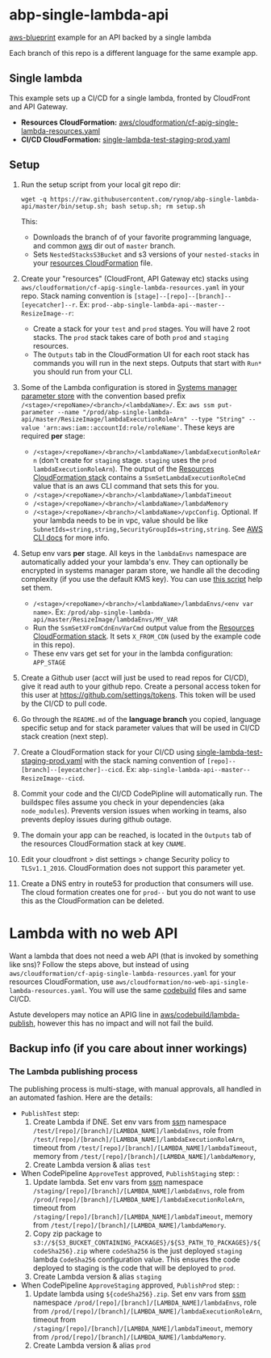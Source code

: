 # abp-single-lambda-api

[aws-blueprint](https://github.com/rynop/aws-blueprint) example for an API backed by a single lambda

Each branch of this repo is a different language for the same example app.

##  Single lambda

This example sets up a CI/CD for a single lambda, fronted by CloudFront and API Gateway.   

*  **Resources CloudFormation:** [aws/cloudformation/cf-apig-single-lambda-resources.yaml](./aws/cloudformation/cf-apig-single-lambda-resources.yaml)
*  **CI/CD CloudFormation:** [single-lambda-test-staging-prod.yaml](https://github.com/rynop/aws-blueprint/pipelines/cicd/single-lambda-test-staging-prod.yaml)

## Setup

1. Run the setup script from your local git repo dir: 
    ```
    wget -q https://raw.githubusercontent.com/rynop/abp-single-lambda-api/master/bin/setup.sh; bash setup.sh; rm setup.sh
    ```

    This:
    *  Downloads the branch of of your favorite programming language, and common [aws](./aws) dir out of `master` branch.  
    *  Sets `NestedStacksS3Bucket` and s3 versions of your `nested-stacks` in your [resources CloudFormation](./aws/cloudformation/cf-apig-single-lambda-resources.yaml) file.
1. Create your "resources" (CloudFront, API Gateway etc) stacks using `aws/cloudformation/cf-apig-single-lambda-resources.yaml` in your repo. Stack naming convention is `[stage]--[repo]--[branch]--[eyecatcher]--r`. Ex: `prod--abp-single-lambda-api--master--ResizeImage--r`:
    *  Create a stack for your `test` and `prod` stages.  You will have 2 root stacks.  The `prod` stack takes care of both `prod` and `staging` resources.
    *  The `Outputs` tab in the CloudFormation UI for each root stack has commands you will run in the next steps.  Outputs that start with `Run*` you should run from your CLI.
1. Some of the Lambda configuration is stored in [Systems manager parameter store](https://console.aws.amazon.com/systems-manager/parameters) with the convention based prefix `/<stage>/<repoName>/<branch>/<lambdaName>/`.  Ex: `aws ssm put-parameter --name "/prod/abp-single-lambda-api/master/ResizeImage/lambdaExecutionRoleArn" --type "String" --value 'arn:aws:iam::accountId:role/roleName'`.  These keys are required **per** stage:
    * `/<stage>/<repoName>/<branch>/<lambdaName>/lambdaExecutionRoleArn` (don't create for `staging` stage.  `staging` uses the `prod` `lambdaExecutionRoleArn`).  The output of the [Resources CloudFormation stack](./aws/cloudformation/cf-apig-single-lambda-resources.yaml) contains a `SsmSetLambdaExecutionRoleCmd` value that is an aws CLI command that sets this for you.
    * `/<stage>/<repoName>/<branch>/<lambdaName>/lambdaTimeout`
    * `/<stage>/<repoName>/<branch>/<lambdaName>/lambdaMemory`
    * `/<stage>/<repoName>/<branch>/<lambdaName>/vpcConfig`. Optional. If your lambda needs to be in vpc, value should be like `SubnetIds=string,string,SecurityGroupIds=string,string`. See [AWS CLI docs](https://docs.aws.amazon.com/cli/latest/reference/lambda/update-function-configuration.html) for more info.
1.  Setup env vars **per** stage.  All keys in the `lambdaEnvs` namespace are automatically added your your lambda's env.  They can optionally be encrypted in systems manager param store, we handle all the decoding complexity (if you use the default KMS key).  You can use [this script](https://github.com/rynop/aws-blueprint/blob/master/bin/lambda-ssm-env-var-helper.sh) help set them.
    * `/<stage>/<repoName>/<branch>/<lambdaName>/lambdaEnvs/<env var name>`.  Ex: `/prod/abp-single-lambda-api/master/ResizeImage/lambdaEnvs/MY_VAR`    
    * Run the `SsmSetXFromCdnEnvVarCmd` output value from the [Resources CloudFormation stack](./aws/cloudformation/cf-apig-single-lambda-resources.yaml).  It sets `X_FROM_CDN` (used by the example code in this repo).
    * These env vars get set for your in the lambda configuration: `APP_STAGE`
1.  Create a Github user (acct will just be used to read repos for CI/CD), give it read auth to your github repo.  Create a personal access token for this user at https://github.com/settings/tokens.  This token will be used by the CI/CD to pull code.    
1.  Go through the `README.md` of the **language branch** you copied, language specific setup and for stack parameter values that will be used in CI/CD stack creation (next step).
1.  Create a CloudFormation stack for your CI/CD using [single-lambda-test-staging-prod.yaml](https://github.com/rynop/aws-blueprint/blob/master/pipelines/cicd/single-lambda-test-staging-prod.yaml) with the stack naming convention of `[repo]--[branch]--[eyecatcher]--cicd`.  Ex: `abp-single-lambda-api--master--ResizeImage--cicd`.  
1. Commit your code and the CI/CD CodePipline will automatically run.  The buildspec files assume you check in your dependencies (aka `node_modules`).  Prevents version issues when working in teams, also prevents deploy issues during github outage.
1. The domain your app can be reached, is located in the `Outputs` tab of the resources CloudFormation stack at key `CNAME`.
1. Edit your cloudfront > dist settings > change Security policy to `TLSv1.1_2016`.  CloudFormation does not support this parameter yet.
1. Create a DNS entry in route53 for production that consumers will use.  The cloud formation creates one for `prod--` but you do not want to use this as the CloudFormation can be deleted.

# Lambda with no web API

Want a lambda that does not need a web API (that is invoked by something like sns)?  Follow the steps above, but instead of using `aws/cloudformation/cf-apig-single-lambda-resources.yaml` for your resources CloudFormation, use `aws/cloudformation/no-web-api-single-lambda-resources.yaml`.  You will use the same [codebuild](./codebuild) files and same CI/CD.

Astute developers may notice an APIG line in [aws/codebuild/lambda-publish](./aws/codebuild/lambda-publish.yaml), however this has no impact and will not fail the build.

## Backup info (if you care about inner workings)

### The Lambda publishing process

The publishing process is multi-stage, with manual approvals, all handled in an automated fashion.  Here are the details:

*  `PublishTest` step: 
    1.  Create Lambda if DNE. Set env vars from [ssm](https://console.aws.amazon.com/systems-manager/parameters) namespace `/test/[repo]/[branch]/[LAMBDA_NAME]/lambdaEnvs`, role from `/test/[repo]/[branch]/[LAMBDA_NAME]/lambdaExecutionRoleArn`, timeout from `/test/[repo]/[branch]/[LAMBDA_NAME]/lambdaTimeout`, memory from `/test/[repo]/[branch]/[LAMBDA_NAME]/lambdaMemory`,
    1.  Create Lambda version & alias `test`
*  When CodePipeline `ApproveTest` approved, `PublishStaging` step: : 
    1.  Update lambda. Set env vars from [ssm](https://console.aws.amazon.com/systems-manager/parameters) namespace `/staging/[repo]/[branch]/[LAMBDA_NAME]/lambdaEnvs`, role from `/prod/[repo]/[branch]/[LAMBDA_NAME]/lambdaExecutionRoleArn`, timeout from `/staging/[repo]/[branch]/[LAMBDA_NAME]/lambdaTimeout`, memory from `/test/[repo]/[branch]/[LAMBDA_NAME]/lambdaMemory`.  
    1.  Copy zip package to `s3://${S3_BUCKET_CONTAINING_PACKAGES}/${S3_PATH_TO_PACKAGES}/${codeSha256}.zip` where `codeSha256` is the just deployed `staging` lambda `CodeSha256` configuration value.  This ensures the code deployed to staging is the code that will be deployed to `prod`.
    1.  Create Lambda version & alias `staging`
*  When CodePipeline `ApproveStaging` approved, `PublishProd` step: : 
    1.  Update lambda using `${codeSha256}.zip`. Set env vars from [ssm](https://console.aws.amazon.com/systems-manager/parameters) namespace `/prod/[repo]/[branch]/[LAMBDA_NAME]/lambdaEnvs`, role from `/prod/[repo]/[branch]/[LAMBDA_NAME]/lambdaExecutionRoleArn`, timeout from `/staging/[repo]/[branch]/[LAMBDA_NAME]/lambdaTimeout`, memory from `/prod/[repo]/[branch]/[LAMBDA_NAME]/lambdaMemory`.  
    1.  Create Lambda version & alias `prod` 


